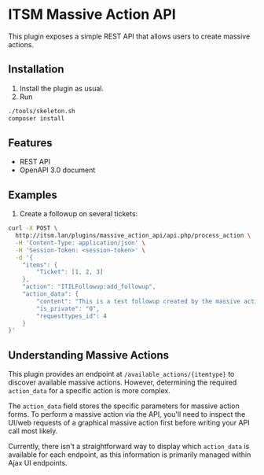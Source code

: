 # ITSM Massive Action API

This plugin exposes a simple REST API that allows users to create massive actions.

## Installation

1. Install the plugin as usual.
2. Run
```bash
./tools/skeleton.sh
composer install
```

## Features
- REST API
- OpenAPI 3.0 document

## Examples

1. Create a followup on several tickets:

```bash
curl -X POST \
  http://itsm.lan/plugins/massive_action_api/api.php/process_action \
  -H 'Content-Type: application/json' \
  -H 'Session-Token: <session-token>' \
  -d '{
    "items": {
        "Ticket": [1, 2, 3]
    },
    "action": "ITILFollowup:add_followup",
    "action_data": {
        "content": "This is a test followup created by the massive action API plugin.",
        "is_private": "0",
        "requesttypes_id": 4
    }
}'
```

## Understanding Massive Actions

This plugin provides an endpoint at `/available_actions/{itemtype}` to discover available massive actions. However, determining the required `action_data` for a specific action is more complex.

The `action_data` field stores the specific parameters for massive action forms. To perform a massive action via the API, you'll need to inspect the UI/web requests of a graphical massive action first before writing your API call most likely.

Currently, there isn't a straightforward way to display which `action_data` is available for each endpoint, as this information is primarily managed within Ajax UI endpoints.
